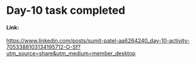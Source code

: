 # Day-10 task completed

#### Link:

https://www.linkedin.com/posts/sumit-patel-aa6264240_day-10-activity-7053388103134195712-O-Sf?utm_source=share&utm_medium=member_desktop
